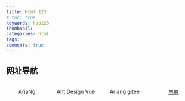 ```yaml
---
title: Html 123
# toc: true
keywords: hao123
thumbnail:
categories: html
tags:
comments: true
---
```


<style>
  .main{
    display:flex;
    flex-wrap:wrap;
    justify-content: space-between;
    align-items: center;
  }
  .item{
    width:22%;
    text-align:center;
    margin-top:15px;
  }
</style>
<h2>网址导航</h2>
<div class="main custom">
<p class="item" :class="[$style.example]">
  <a href="https://lightzhu.github.io/dev/ariang">AriaNg</a> 
</p>
<p class="item" :class="$style.example">
<a href="http://91.134.238.131:1180/docs/vue/introduce-cn/">Ant Design Vue</a> 
</p>
<p class="item" :class="$style.example">
<a href="http://p3terx.gitee.io/ariang">Ariang gitee</a> 
</p>
<p class="item" :class="$style.example">
<a href="https://web.2048888.xyz/">电影</a> 
</p>
</div>

<style module>
.example {
  color: #41b883;
}
</style>

<script>
export default {
  props: ['slot-key'],
  mounted () {
    // document.querySelector(`.${this.$style.example}`)
    //   .textContent = '这个块是被内联的脚本渲染的，样式也采用了内联样式。'
  }
}
</script>
